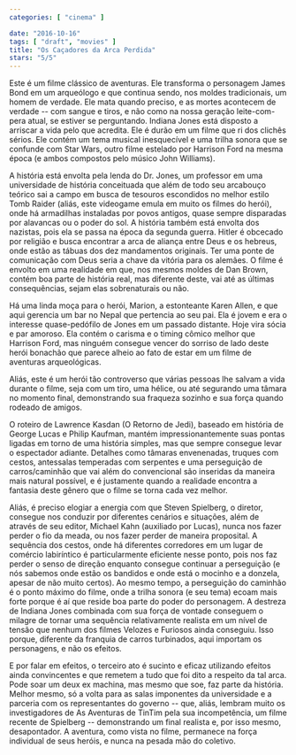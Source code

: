 ```yaml
---
categories: [ "cinema" ]

date: "2016-10-16"
tags: [ "draft", "movies" ]
title: "Os Caçadores da Arca Perdida"
stars: "5/5"
---
```

Este é um filme clássico de aventuras. Ele transforma o personagem James Bond em um arqueólogo e que continua sendo, nos moldes tradicionais, um homem de verdade. Ele mata quando preciso, e as mortes acontecem de verdade -- com sangue e tiros, e não como na nossa geração leite-com-pera atual, se estiver se perguntando. Indiana Jones está disposto a arriscar a vida pelo que acredita. Ele é durão em um filme que ri dos clichês sérios. Ele contém um tema musical inesquecível e uma trilha sonora que se confunde com Star Wars, outro filme estelado por Harrison Ford na mesma época (e ambos compostos pelo músico John Williams).

A história está envolta pela lenda do Dr. Jones, um professor em uma universidade de história conceituada que além de todo seu arcabouço teórico sai a campo em busca de tesouros escondidos no melhor estilo Tomb Raider (aliás, este videogame emula em muito os filmes do herói), onde há armadilhas instaladas por povos antigos, quase sempre disparadas por alavancas ou o poder do sol. A história também está envolta dos nazistas, pois ela se passa na época da segunda guerra. Hitler é obcecado por religião e busca encontrar a arca de aliança entre Deus e os hebreus, onde estão as tábuas dos dez mandamentos originais. Ter uma ponte de comunicação com Deus seria a chave da vitória para os alemães. O filme é envolto em uma realidade em que, nos mesmos moldes de Dan Brown, contém boa parte de história real, mas diferente deste, vai até as últimas consequências, sejam elas sobrenaturais ou não.

Há uma linda moça para o herói, Marion, a estonteante Karen Allen, e que aqui gerencia um bar no Nepal que pertencia ao seu pai. Ela é jovem e era o interesse quase-pedófilo de Jones em um passado distante. Hoje vira sócia e par amoroso. Ela contém o carisma e o timing cômico melhor que Harrison Ford, mas ninguém consegue vencer do sorriso de lado deste herói bonachão que parece alheio ao fato de estar em um filme de aventuras arqueológicas.

Aliás, este é um herói tão controverso que várias pessoas lhe salvam a vida durante o filme, seja com um tiro, uma hélice, ou até segurando uma tâmara no momento final, demonstrando sua fraqueza sozinho e sua força quando rodeado de amigos.

O roteiro de Lawrence Kasdan (O Retorno de Jedi), baseado em história de George Lucas e Philip Kaufman, mantém impressionantemente suas pontas ligadas em torno de uma história simples, mas que sempre consegue levar o espectador adiante. Detalhes como tâmaras envenenadas, truques com cestos, antessalas temperadas com serpentes e uma perseguição de carros/caminhão que vai além do convencional são inseridas da maneira mais natural possível, e é justamente quando a realidade encontra a fantasia deste gênero que o filme se torna cada vez melhor.

Aliás, é preciso elogiar a energia com que Steven Spielberg, o diretor, consegue nos conduzir por diferentes cenários e situações, além de através de seu editor, Michael Kahn (auxiliado por Lucas), nunca nos fazer perder o fio da meada, ou nos fazer perder de maneira proposital. A sequência dos cestos, onde há diferentes corredores em um lugar de comércio labiríntico é particularmente eficiente nesse ponto, pois nos faz perder o senso de direção enquanto consegue continuar a perseguição (e nós sabemos onde estão os bandidos e onde está o mocinho e a donzela, apesar de não muito certos). Ao mesmo tempo, a perseguição do caminhão é o ponto máximo do filme, onde a trilha sonora (e seu tema) ecoam mais forte porque é aí que reside boa parte do poder do personagem. A destreza de Indiana Jones combinada com sua força de vontade conseguem o milagre de tornar uma sequência relativamente realista em um nível de tensão que nenhum dos filmes Velozes e Furiosos ainda conseguiu. Isso porque, diferente da franquia de carros turbinados, aqui importam os personagens, e não os efeitos.

E por falar em efeitos, o terceiro ato é sucinto e eficaz utilizando efeitos ainda convincentes e que remetem a tudo que foi dito a respeito da tal arca. Pode soar um deux ex machina, mas mesmo que soe, faz parte da história. Melhor mesmo, só a volta para as salas imponentes da universidade e a parceria com os representantes do governo -- que, aliás, lembram muito os investigadores de As Aventuras de TinTim pela sua incompetência, um filme recente de Spielberg -- demonstrando um final realista e, por isso mesmo, desapontador. A aventura, como vista no filme, permanece na força individual de seus heróis, e nunca na pesada mão do coletivo.
